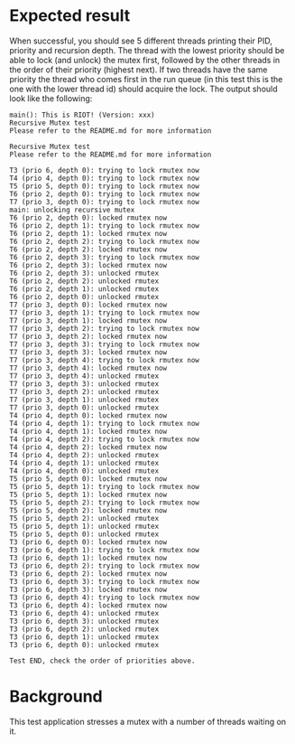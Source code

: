 Expected result
===============

When successful, you should see 5 different threads printing their
PID, priority and recursion depth. The thread with the lowest priority
should be able to lock (and unlock) the mutex first, followed by the
other threads in the order of their priority (highest next). If two
threads have the same priority the thread who comes first in the run queue
(in this test this is the one with the lower thread id) should acquire the
lock. The output should look like the following:

```
main(): This is RIOT! (Version: xxx)
Recursive Mutex test
Please refer to the README.md for more information

Recursive Mutex test
Please refer to the README.md for more information

T3 (prio 6, depth 0): trying to lock rmutex now
T4 (prio 4, depth 0): trying to lock rmutex now
T5 (prio 5, depth 0): trying to lock rmutex now
T6 (prio 2, depth 0): trying to lock rmutex now
T7 (prio 3, depth 0): trying to lock rmutex now
main: unlocking recursive mutex
T6 (prio 2, depth 0): locked rmutex now
T6 (prio 2, depth 1): trying to lock rmutex now
T6 (prio 2, depth 1): locked rmutex now
T6 (prio 2, depth 2): trying to lock rmutex now
T6 (prio 2, depth 2): locked rmutex now
T6 (prio 2, depth 3): trying to lock rmutex now
T6 (prio 2, depth 3): locked rmutex now
T6 (prio 2, depth 3): unlocked rmutex
T6 (prio 2, depth 2): unlocked rmutex
T6 (prio 2, depth 1): unlocked rmutex
T6 (prio 2, depth 0): unlocked rmutex
T7 (prio 3, depth 0): locked rmutex now
T7 (prio 3, depth 1): trying to lock rmutex now
T7 (prio 3, depth 1): locked rmutex now
T7 (prio 3, depth 2): trying to lock rmutex now
T7 (prio 3, depth 2): locked rmutex now
T7 (prio 3, depth 3): trying to lock rmutex now
T7 (prio 3, depth 3): locked rmutex now
T7 (prio 3, depth 4): trying to lock rmutex now
T7 (prio 3, depth 4): locked rmutex now
T7 (prio 3, depth 4): unlocked rmutex
T7 (prio 3, depth 3): unlocked rmutex
T7 (prio 3, depth 2): unlocked rmutex
T7 (prio 3, depth 1): unlocked rmutex
T7 (prio 3, depth 0): unlocked rmutex
T4 (prio 4, depth 0): locked rmutex now
T4 (prio 4, depth 1): trying to lock rmutex now
T4 (prio 4, depth 1): locked rmutex now
T4 (prio 4, depth 2): trying to lock rmutex now
T4 (prio 4, depth 2): locked rmutex now
T4 (prio 4, depth 2): unlocked rmutex
T4 (prio 4, depth 1): unlocked rmutex
T4 (prio 4, depth 0): unlocked rmutex
T5 (prio 5, depth 0): locked rmutex now
T5 (prio 5, depth 1): trying to lock rmutex now
T5 (prio 5, depth 1): locked rmutex now
T5 (prio 5, depth 2): trying to lock rmutex now
T5 (prio 5, depth 2): locked rmutex now
T5 (prio 5, depth 2): unlocked rmutex
T5 (prio 5, depth 1): unlocked rmutex
T5 (prio 5, depth 0): unlocked rmutex
T3 (prio 6, depth 0): locked rmutex now
T3 (prio 6, depth 1): trying to lock rmutex now
T3 (prio 6, depth 1): locked rmutex now
T3 (prio 6, depth 2): trying to lock rmutex now
T3 (prio 6, depth 2): locked rmutex now
T3 (prio 6, depth 3): trying to lock rmutex now
T3 (prio 6, depth 3): locked rmutex now
T3 (prio 6, depth 4): trying to lock rmutex now
T3 (prio 6, depth 4): locked rmutex now
T3 (prio 6, depth 4): unlocked rmutex
T3 (prio 6, depth 3): unlocked rmutex
T3 (prio 6, depth 2): unlocked rmutex
T3 (prio 6, depth 1): unlocked rmutex
T3 (prio 6, depth 0): unlocked rmutex

Test END, check the order of priorities above.
```

Background
==========
This test application stresses a mutex with a number of threads waiting on it.
